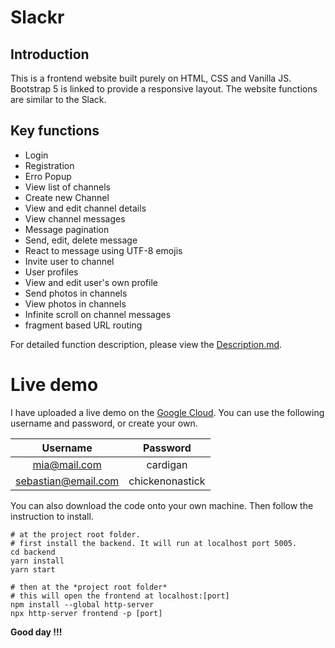 # Slackr

## Introduction
This is a frontend website built purely on HTML, CSS and Vanilla JS. Bootstrap 5 is linked to provide a responsive layout. The website functions are similar to the Slack.

## Key functions

* Login
* Registration
* Erro Popup
* View list of channels
* Create new Channel
* View and edit channel details
* View channel messages
* Message pagination
* Send, edit, delete message
* React to message using UTF-8 emojis
* Invite user to channel
* User profiles
* View and edit user's own profile
* Send photos in channels
* View photos in channels
* Infinite scroll on channel messages
* fragment based URL routing

For detailed function description, please view the [Description.md](Description.md). 

# Live demo

I have uploaded a live demo on the [Google Cloud](http://35.244.125.146:8000). You can use the following username and password, or create your own.

| Username | Password |
| :---------:| :----------:|
| mia@mail.com | cardigan|
| sebastian@email.com | chickenonastick|

You can also download the code onto your own machine. Then follow the instruction to install.

```
# at the project root folder. 
# first install the backend. It will run at localhost port 5005.
cd backend
yarn install
yarn start

# then at the *project root folder*
# this will open the frontend at localhost:[port]
npm install --global http-server
npx http-server frontend -p [port]

```


**Good day !!!**
